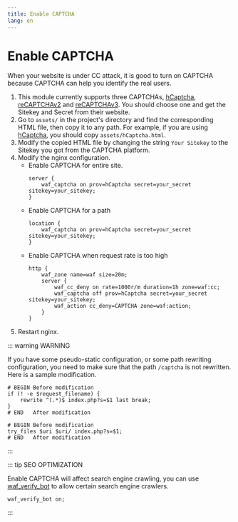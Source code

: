 ```yaml
---
title: Enable CAPTCHA
lang: en
---
```


# Enable CAPTCHA <Badge text="Latest Current version only" type="tip"/>

When your website is under CC attack, it is good to turn on CAPTCHA because CAPTCHA can help you identify the real users.

1. This module currently supports three CAPTCHAs, [hCaptcha](https://www.hcaptcha.com/), [reCAPTCHAv2](https://developers.google.com/recaptcha) and [reCAPTCHAv3](https://developers.google.com/recaptcha). You should choose one and get the Sitekey and Secret from their website.
2. Go to `assets/` in the project's directory and find the corresponding HTML file, then copy it to any path. For example, if you are using [hCaptcha](https://www.hcaptcha.com/), you should copy `assets/hCaptcha.html`.
3. Modify the copied HTML file by changing the string `Your Sitekey` to the Sitekey you got from the CAPTCHA platform.
4. Modify the nginx configuration.
    * Enable CAPTCHA for entire site.
        ```nginx
        server {
            waf_captcha on prov=hCaptcha secret=your_secret sitekey=your_sitekey;
        }
        ```
    * Enable CAPTCHA for a path
        ```nginx
        location {
            waf_captcha on prov=hCaptcha secret=your_secret sitekey=your_sitekey;
        }
        ```
    * Enable CAPTCHA when request rate is too high
        ```nginx
        http {
            waf_zone name=waf size=20m;
            server {
                waf_cc_deny on rate=1000r/m duration=1h zone=waf:cc;
                waf_captcha off prov=hCaptcha secret=your_secret sitekey=your_sitekey;
                waf_action cc_deny=CAPTCHA zone=waf:action;
            }
        }
        ```
5. Restart nginx.

::: warning WARNING

If you have some pseudo-static configuration, or some path rewriting configuration, you need to make sure that the path `/captcha` is not rewritten.
Here is a sample modification.

```nginx
# BEGIN Before modification
if (! -e $request_filename) {
    rewrite ^(.*)$ index.php?s=$1 last break;
}
# END   After modification

# BEGIN Before modification
try_files $uri $uri/ index.php?s=$1;
# END   After modification
```

:::


::: tip SEO OPTIMIZATION

Enable CAPTCHA will affect search engine crawling, 
you can use [waf_verify_bot](/advance/directive.md#waf-verify-bot) to allow certain search engine crawlers.

```nginx
waf_verify_bot on;
```

:::